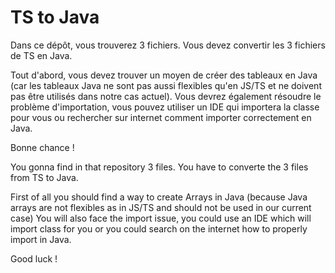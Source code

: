 # TS to Java

Dans ce dépôt, vous trouverez 3 fichiers. Vous devez convertir les 3 fichiers de TS en Java.

Tout d'abord, vous devez trouver un moyen de créer des tableaux en Java (car les tableaux Java ne sont pas aussi flexibles qu'en JS/TS et ne doivent pas être utilisés dans notre cas actuel). Vous devrez également résoudre le problème d'importation, vous pouvez utiliser un IDE qui importera la classe pour vous ou rechercher sur internet comment importer correctement en Java.

Bonne chance !

You gonna find in that repository 3 files. You have to converte the 3 files from TS to Java. 

First of all you should find a way to create Arrays in Java (because Java arrays are not flexibles as in JS/TS and should not be used in our current case)
You will also face the import issue, you could use an IDE which will import class for you or you could search on the internet how to properly import in Java.

Good luck !

